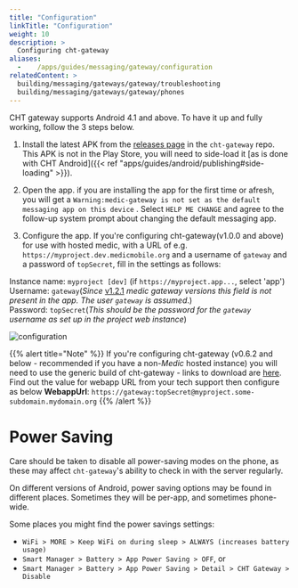 ```yaml
---
title: "Configuration"
linkTitle: "Configuration"
weight: 10
description: >
  Configuring cht-gateway
aliases:
  -    /apps/guides/messaging/gateway/configuration
relatedContent: >
  building/messaging/gateways/gateway/troubleshooting
  building/messaging/gateways/gateway/phones
---
```


CHT gateway supports Android 4.1 and above. To have it up and fully working, follow the 3 steps below.

1. Install the latest APK from the [releases page](https://github.com/medic/cht-gateway/releases) in the `cht-gateway` repo. This APK is not in the Play Store, you will need to side-load it [as is done with CHT Android]({{< ref "apps/guides/android/publishing#side-loading" >}}).

2. Open the app.
if you are installing the app for the first time or afresh, you will get a ```Warning:medic-gateway is not set as the default messaging app on this device``` . Select ```HELP ME CHANGE``` and agree to the follow-up system prompt about changing the default messaging app.

3. Configure the app. If you're configuring cht-gateway(v1.0.0 and above) for use with hosted medic, with a URL of e.g. ```https://myproject.dev.medicmobile.org``` and a username of ```gateway``` and a password of ```topSecret```, fill in the settings as follows:


Instance name: `myproject [dev]`   (if ```https://myproject.app...```, select 'app')<br>
Username: `gateway`(_Since_ [v1.2.1](https://github.com/medic/cht-gateway/releases/tag/v1.2.1) _medic gateway versions this field is not present in the app. The user `gateway` is assumed_.)<br>
Password: `topSecret`(_This should be the password for the `gateway` username as set up in the project web instance_)


![configuration](gateway-config.png)

{{% alert title="Note" %}}
If you're configuring cht-gateway (v0.6.2 and below - recommended if you have a non-_Medic_ hosted instance) you will need to use the generic build of cht-gateway - links to download are [here](https://github.com/medic/cht-gateway/releases). Find out the value for webapp URL from your tech support then configure as below
 **WebappUrl**: ```https://gateway:topSecret@myproject.some-subdomain.mydomain.org```
{{% /alert %}}



 # Power Saving

 Care should be taken to disable all power-saving modes on the phone, as these may affect `cht-gateway`'s ability to check in with the server regularly.
 
 On different versions of Android, power saving options may be found in different places.  Sometimes they will be per-app, and sometimes phone-wide.  
 
 Some places you might find the power savings settings:

* `WiFi > MORE > Keep WiFi on during sleep > ALWAYS (increases battery usage)`
* `Smart Manager > Battery > App Power Saving > OFF`, or
* `Smart Manager > Battery > App Power Saving > Detail > CHT Gateway > Disable`
